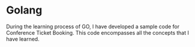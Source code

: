 # Golang
During the learning process of GO, I have developed a sample code for Conference Ticket Booking. 
This code encompasses all the concepts that I have learned.
